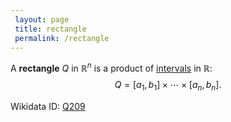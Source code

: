 ```yaml
---
 layout: page
 title: rectangle
 permalink: /rectangle
---
```

A **rectangle** $Q$ in $\mathbb R^n$ is a product of [intervals](https://defsmath.github.io/DefsMath/interval) in $\mathbb R$: $$Q = [a_1,b_1]\times \cdots\times [a_n,b_n].$$

Wikidata ID: [Q209](https://www.wikidata.org/wiki/Q209)
